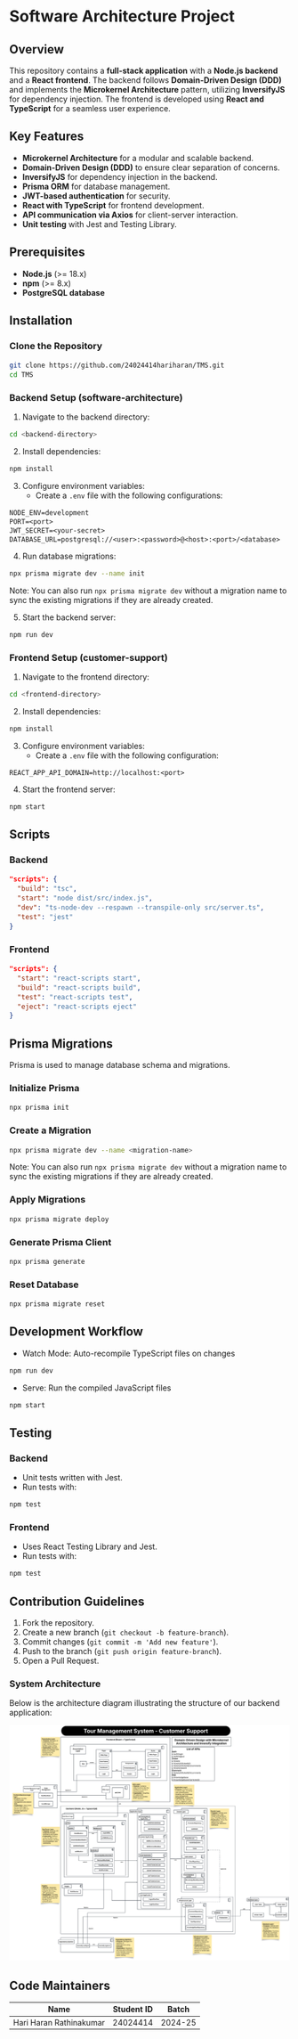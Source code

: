 # Software Architecture Project

## Overview
This repository contains a **full-stack application** with a **Node.js backend** and a **React frontend**. The backend follows **Domain-Driven Design (DDD)** and implements the **Microkernel Architecture** pattern, utilizing **InversifyJS** for dependency injection. The frontend is developed using **React and TypeScript** for a seamless user experience.

## Key Features
- **Microkernel Architecture** for a modular and scalable backend.
- **Domain-Driven Design (DDD)** to ensure clear separation of concerns.
- **InversifyJS** for dependency injection in the backend.
- **Prisma ORM** for database management.
- **JWT-based authentication** for security.
- **React with TypeScript** for frontend development.
- **API communication via Axios** for client-server interaction.
- **Unit testing** with Jest and Testing Library.

## Prerequisites
- **Node.js** (>= 18.x)
- **npm** (>= 8.x)
- **PostgreSQL database**

## Installation

### Clone the Repository
```sh
git clone https://github.com/24024414hariharan/TMS.git
cd TMS
```

### Backend Setup (software-architecture)
1. Navigate to the backend directory:
```sh
cd <backend-directory>
```

2. Install dependencies:
```sh
npm install
```

3. Configure environment variables:
   - Create a `.env` file with the following configurations:
```
NODE_ENV=development
PORT=<port>
JWT_SECRET=<your-secret>
DATABASE_URL=postgresql://<user>:<password>@<host>:<port>/<database>
```

4. Run database migrations:
```sh
npx prisma migrate dev --name init
```
Note: You can also run `npx prisma migrate dev` without a migration name to sync the existing migrations if they are already created.

5. Start the backend server:
```sh
npm run dev
```

### Frontend Setup (customer-support)
1. Navigate to the frontend directory:
```sh
cd <frontend-directory>
```

2. Install dependencies:
```sh
npm install
```

3. Configure environment variables:
   - Create a `.env` file with the following configuration:
```
REACT_APP_API_DOMAIN=http://localhost:<port>
```

4. Start the frontend server:
```sh
npm start
```

## Scripts

### Backend
```json
"scripts": {
  "build": "tsc",
  "start": "node dist/src/index.js",
  "dev": "ts-node-dev --respawn --transpile-only src/server.ts",
  "test": "jest"
}
```

### Frontend
```json
"scripts": {
  "start": "react-scripts start",
  "build": "react-scripts build",
  "test": "react-scripts test",
  "eject": "react-scripts eject"
}
```

## Prisma Migrations
Prisma is used to manage database schema and migrations.

### Initialize Prisma
```sh
npx prisma init
```

### Create a Migration
```sh
npx prisma migrate dev --name <migration-name>
```
Note: You can also run `npx prisma migrate dev` without a migration name to sync the existing migrations if they are already created.

### Apply Migrations
```sh
npx prisma migrate deploy
```

### Generate Prisma Client
```sh
npx prisma generate
```

### Reset Database
```sh
npx prisma migrate reset
```

## Development Workflow
- Watch Mode: Auto-recompile TypeScript files on changes
```sh
npm run dev
```

- Serve: Run the compiled JavaScript files
```sh
npm start
```

## Testing

### Backend
- Unit tests written with Jest.
- Run tests with:
```sh
npm test
```

### Frontend
- Uses React Testing Library and Jest.
- Run tests with:
```sh
npm test
```

## Contribution Guidelines
1. Fork the repository.
2. Create a new branch (`git checkout -b feature-branch`).
3. Commit changes (`git commit -m 'Add new feature'`).
4. Push to the branch (`git push origin feature-branch`).
5. Open a Pull Request.


### **System Architecture**  
Below is the architecture diagram illustrating the structure of our backend application:  

![Component Diagram](assets/Component.png)


## Code Maintainers
| Name | Student ID | Batch |
| --- | --- | --- |
| Hari Haran Rathinakumar | 24024414 | 2024-25 |
